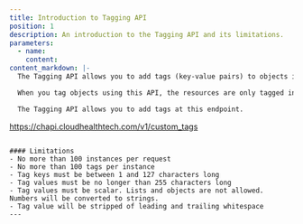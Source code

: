 ```yaml
---
title: Introduction to Tagging API
position: 1
description: An introduction to the Tagging API and its limitations.
parameters:
  - name:
    content:
content_markdown: |-
  The Tagging API allows you to add tags (key-value pairs) to objects in the CloudHealth Platform, including taggable AWS assets, AWS accounts, taggable Azure assets, taggable GCP assets, and Data Center servers. These tags are completely independent of your cloud provider tags.

  When you tag objects using this API, the resources are only tagged in the CloudHealth Platform. The tags do not cascade down to your cloud provider (AWS, Azure, GCP, or Data Center). CloudHealth continues to pull tags from both your cloud provider.

  The Tagging API allows you to add tags at this endpoint.
  ```
  https://chapi.cloudhealthtech.com/v1/custom_tags
  ```

  #### Limitations
  - No more than 100 instances per request
  - No more than 100 tags per instance
  - Tag keys must be between 1 and 127 characters long
  - Tag values must be no longer than 255 characters long
  - Tag values must be scalar. Lists and objects are not allowed. Numbers will be converted to strings.
  - Tag value will be stripped of leading and trailing whitespace
---
```

